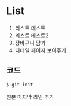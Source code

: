 # List
1. 리스트 테스트
2. 리스트 테스트2
3. 장바구니 담기
4. 디테일 페이지 보여주기   

## 코드
```sh
$ git init
````

원본 마지막 라인 추가